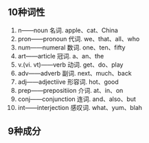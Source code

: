 



## 10种词性

1. n——noun 名词.   apple、cat、China
2. pron——pronoun 代词.   we、that、all、who
3. num——numeral 数词.   one、ten、fifty
4. art——article 冠词.   a、an、the
5. v.(vi. vt)——verb 动词.   get、do、play
6. adv——adverb 副词.   next、much、back
7. adj——adjectiive 形容词.   hot、good
8. prep——prepositiion 介词.   at、in、on
9. conj——conjunction 连词.   and、also、but
10. int——interjection 感叹词.   what、yum、blah



## 9种成分







